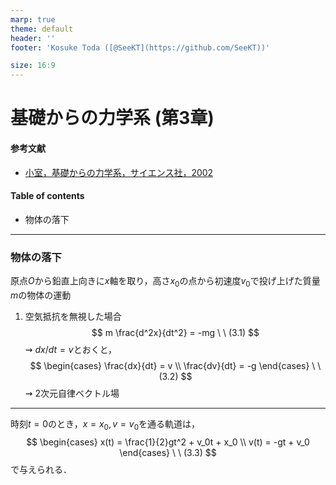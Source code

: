 ```yaml
---
marp: true
theme: default
header: ''
footer: 'Kosuke Toda ([@SeeKT](https://github.com/SeeKT))'

size: 16:9
---
```

<!-- paginate: true -->

<style>
img[alt~="center"] {
  display: block;
  margin: 0 auto;
}
</style>

# 基礎からの力学系 (第3章)
#### 参考文献
- [小室，基礎からの力学系，サイエンス社，2002](https://www.saiensu.co.jp/book_support/sgc-17/)
#### Table of contents
- 物体の落下

---
### 物体の落下
原点$O$から鉛直上向きに$x$軸を取り，高さ$x_0$の点から初速度$v_0$で投げ上げた質量$m$の物体の運動
1. 空気抵抗を無視した場合
  $$
  m \frac{d^2x}{dt^2} = -mg \ \ (3.1)
  $$
  $\rightsquigarrow$ $dx/dt = v$とおくと，
  $$
  \begin{cases}
    \frac{dx}{dt} = v \\
    \frac{dv}{dt} = -g
  \end{cases} \ \ (3.2)
  $$
  $\rightsquigarrow$ 2次元自律ベクトル場

---
時刻$t = 0$のとき，$x = x_0, v = v_0$を通る軌道は，
$$
\begin{cases}
  x(t) = \frac{1}{2}gt^2 + v_0t + x_0 \\
  v(t) = -gt + v_0
\end{cases} \ \ (3.3)
$$
で与えられる．
